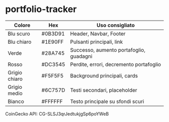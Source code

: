 # portfolio-tracker

| Colore        | Hex     | Uso consigliato                         |
| ------------- | ------- | --------------------------------------- |
| Blu scuro     | #0B3D91 | Header, Navbar, Footer                  |
| Blu chiaro    | #1E90FF | Pulsanti principali, link               |
| Verde         | #28A745 | Successo, aumento portafoglio, guadagni |
| Rosso         | #DC3545 | Perdite, errori, decremento portafoglio |
| Grigio chiaro | #F5F5F5 | Background principali, cards            |
| Grigio medio  | #6C757D | Testi secondari, placeholder            |
| Bianco        | #FFFFFF | Testo principale su sfondi scuri        |


CoinGecko API: CG-SLSJ3qrJedtukjgSp6poYWeB	
